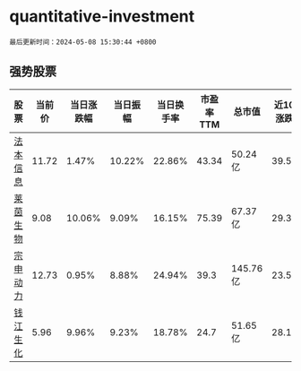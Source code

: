 # quantitative-investment

`最后更新时间：2024-05-08 15:30:44 +0800`

## 强势股票

|股票|当前价|当日涨跌幅|当日振幅|当日换手率|市盈率TTM|总市值|近10日涨跌幅|
|----|----|----|----|----|----|----|----|
|[法本信息](https://xueqiu.com/S/SZ300925)|11.72|1.47%|10.22%|22.86%|43.34|50.24亿|39.52%|
|[莱茵生物](https://xueqiu.com/S/SZ002166)|9.08|10.06%|9.09%|16.15%|75.39|67.37亿|29.34%|
|[宗申动力](https://xueqiu.com/S/SZ001696)|12.73|0.95%|8.88%|24.94%|39.3|145.76亿|23.59%|
|[钱江生化](https://xueqiu.com/S/SH600796)|5.96|9.96%|9.23%|18.78%|24.7|51.65亿|28.17%|
